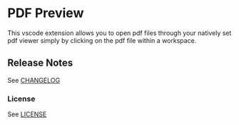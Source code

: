 # PDF Preview

This vscode extension allows you to open pdf files through your natively set pdf viewer simply by clicking on the pdf file within a workspace.

## Release Notes

See [CHANGELOG](https://github.com/corentinartaud/vscode-pdfpreview/blob/master/./CHANGELOG.md)


### License
See [LICENSE](https://github.com/corentinartaud/vscode-pdfpreview/blob/master/./LICENSE.md)